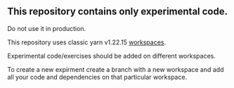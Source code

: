 ## This repository contains only experimental code.
Do not use it in production.

This repository uses classic yarn v1.22.15 [workspaces](https://classic.yarnpkg.com/en/docs/workspaces).  

Experimental code/exercises should be added on different workspaces.  

To create a new expirment create a branch with a new workspace and add all your code and dependencies on that particular workspace.  